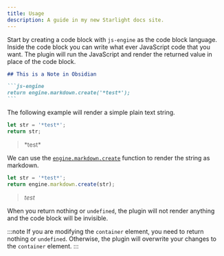 ```yaml
---
title: Usage
description: A guide in my new Starlight docs site.
---
```


Start by creating a code block with `js-engine` as the code block language.
Inside the code block you can write what ever JavaScript code that you want.
The plugin will run the JavaScript and render the returned value in place of the code block.

````md
## This is a Note in Obsidian

```js-engine
return engine.markdown.create('*test*');
```
````

The following example will render a simple plain text string.

```js
let str = '*test*';
return str;
```

> \*test\*

We can use the [`engine.markdown.create`](/obsidian-js-engine-plugin-docs/api/classes/markdownapi/#create) function to render the string as markdown.

```js
let str = '*test*';
return engine.markdown.create(str);
```

> _test_

When you return nothing or `undefined`, the plugin will not render anything and the code block will be invisible.

:::note
If you are modifying the `container` element, you need to return nothing or `undefined`.
Otherwise, the plugin will overwrite your changes to the `container` element.
:::
